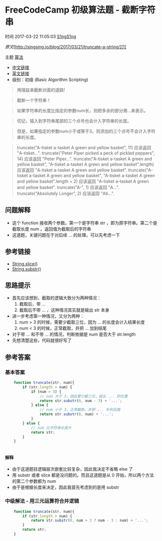 # FreeCodeCamp 初级算法题 - 截断字符串

 时间 2017-03-22 11:05:03  [S1ngS1ng][0]

_原文_[http://singsing.io/blog/2017/03/21/truncate-a-string/][1]

 主题 [算法][2]

* [中文链接][3]
* [英文链接][4]
* 级别：初级 (Basic Algorithm Scripting)


> 用瑞兹来截断对面的退路!

> 截断一个字符串！

> 如果字符串的长度比指定的参数num长，则把多余的部分用...来表示。

> 切记，插入到字符串尾部的三个点号也会计入字符串的长度。

> 但是，如果指定的参数num小于或等于3，则添加的三个点号不会计入字符串的长度。


> truncate("A-tisket a-tasket A green and yellow basket", 11) 应该返回 "A-tisket...".
> truncate("Peter Piper picked a peck of pickled peppers", 14) 应该返回 "Peter Piper...".
> truncate("A-tisket a-tasket A green and yellow basket", "A-tisket a-tasket A green and yellow basket".length) 应该返回 "A-tisket a-tasket A green and yellow basket".
> truncate("A-tisket a-tasket A green and yellow basket", "A-tisket a-tasket A green and yellow basket".length + 2) 应该返回 "A-tisket a-tasket A green and yellow basket".
> truncate("A-", 1) 应该返回 "A...".
> truncate("Absolutely Longer", 2) 应该返回 "Ab...".

## 问题解释 

* 这个 function 接收两个参数。第一个是字符串 str ，即为原字符串。第二个是截取长度 num 。返回值为截取后的字符串
* 这道题，关键问题在于对后续 ... 的处理，可以先考虑一下

## 参考链接 

* [String.slice()][5]
* [String.substr()][6]

## 思路提示 

* 首先应该想到，截取的逻辑大致分为两种情况： 
  1. 截取后，带 ...
  1. 截取后不带 ... ，这种情况其实就是输出 str 本身
* 进一步考虑第一种情况，又分为两种： 
  1. num > 3 的时候，需要少截取三位，因为 ... 的长度会计入结果长度
  1. num < 3 的时候，正常截取，并把 ... 加到结尾
* 对于带 ... 和不带 ... 的情况，判断依据是 num 是否大于 str.length
* 先想清楚这些，代码就很好写了

## 参考答案 

### 基本答案 
```js
    function truncate(str, num){
        if (str.length > num) {
            if (num > 3) {
                // num 大于 3，因此要少截三位，留出 ... 的位置
                return str.substr(0, num - 3) + '...';
            } else {
                // num 小于 3，正常截取，并把 ... 补到后面
                return str.substr(0, num) + '...';
            }
        } else {
            // num 比字符串长度大
            return str;
        }
    }
    
```
#### 解释 

* 由于这道题目逻辑层次嵌套比较复杂，因此我决定不省略 else 了
* 用 substr 或者 slice 都是没问题的。而且这道题是从 0 开始，所以两个方法的第二个参数都为 num
* 由于是根据长度来决定，因此我首先考虑到的是用 substr

### 中级解法 - 用三元运算符合并逻辑 
```js
    function truncate(str, num){
        if (str.length > num) {
            return str.substr(0, num > 3 ? num - 3 : num) + '...';
        }
        return str;
    }
```


[0]: /sites/q22mEzq
[1]: http://singsing.io/blog/2017/03/21/truncate-a-string/?utm_source=tuicool&utm_medium=referral
[2]: /topics/11000083
[3]: https://www.freecodecamp.cn/challenges/truncate-a-string
[4]: https://www.freecodecamp.com/challenges/truncate-a-string
[5]: https://developer.mozilla.org/zh-CN/docs/Web/JavaScript/Reference/Global_Objects/String/slice
[6]: https://developer.mozilla.org/zh-CN/docs/Web/JavaScript/Reference/Global_Objects/String/substr